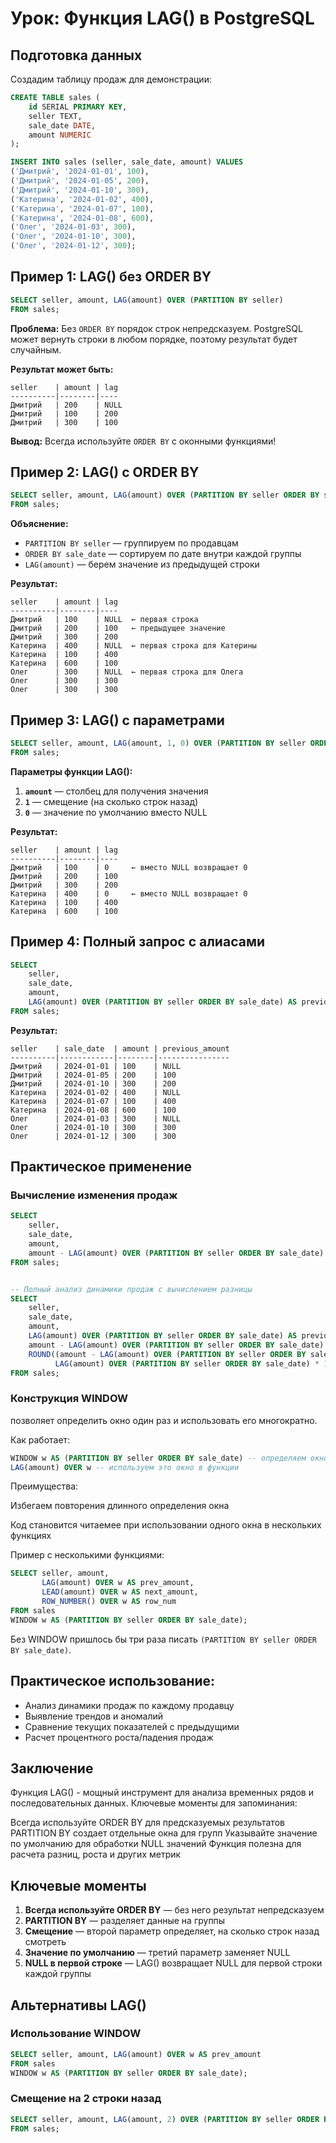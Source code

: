 # Урок: Функция LAG() в PostgreSQL

## Подготовка данных

Создадим таблицу продаж для демонстрации:

```sql
CREATE TABLE sales (
    id SERIAL PRIMARY KEY,
    seller TEXT,
    sale_date DATE,
    amount NUMERIC
);

INSERT INTO sales (seller, sale_date, amount) VALUES
('Дмитрий', '2024-01-01', 100),
('Дмитрий', '2024-01-05', 200),
('Дмитрий', '2024-01-10', 300),
('Катерина', '2024-01-02', 400),
('Катерина', '2024-01-07', 100),
('Катерина', '2024-01-08', 600),
('Олег', '2024-01-03', 300),
('Олег', '2024-01-10', 300),
('Олег', '2024-01-12', 300);
```

## Пример 1: LAG() без ORDER BY

```sql
SELECT seller, amount, LAG(amount) OVER (PARTITION BY seller)
FROM sales;
```

**Проблема:** Без `ORDER BY` порядок строк непредсказуем. PostgreSQL может вернуть строки в любом порядке, поэтому результат будет случайным.

**Результат может быть:**

```
seller    | amount | lag
----------|--------|----
Дмитрий   | 200    | NULL
Дмитрий   | 100    | 200
Дмитрий   | 300    | 100
```

**Вывод:** Всегда используйте `ORDER BY` с оконными функциями!

## Пример 2: LAG() с ORDER BY

```sql
SELECT seller, amount, LAG(amount) OVER (PARTITION BY seller ORDER BY sale_date)
FROM sales;
```

**Объяснение:**

- `PARTITION BY seller` — группируем по продавцам
- `ORDER BY sale_date` — сортируем по дате внутри каждой группы
- `LAG(amount)` — берем значение из предыдущей строки

**Результат:**

```
seller    | amount | lag
----------|--------|----
Дмитрий   | 100    | NULL  ← первая строка
Дмитрий   | 200    | 100   ← предыдущее значение
Дмитрий   | 300    | 200
Катерина  | 400    | NULL  ← первая строка для Катерины
Катерина  | 100    | 400
Катерина  | 600    | 100
Олег      | 300    | NULL  ← первая строка для Олега
Олег      | 300    | 300
Олег      | 300    | 300
```

## Пример 3: LAG() с параметрами

```sql
SELECT seller, amount, LAG(amount, 1, 0) OVER (PARTITION BY seller ORDER BY sale_date)
FROM sales;
```

**Параметры функции LAG():**

1. **`amount`** — столбец для получения значения
2. **`1`** — смещение (на сколько строк назад)
3. **`0`** — значение по умолчанию вместо NULL

**Результат:**

```
seller    | amount | lag
----------|--------|----
Дмитрий   | 100    | 0     ← вместо NULL возвращает 0
Дмитрий   | 200    | 100
Дмитрий   | 300    | 200
Катерина  | 400    | 0     ← вместо NULL возвращает 0
Катерина  | 100    | 400
Катерина  | 600    | 100
```

## Пример 4: Полный запрос с алиасами

```sql
SELECT
    seller,
    sale_date,
    amount,
    LAG(amount) OVER (PARTITION BY seller ORDER BY sale_date) AS previous_amount
FROM sales;
```

**Результат:**

```
seller    | sale_date  | amount | previous_amount
----------|------------|--------|----------------
Дмитрий   | 2024-01-01 | 100    | NULL
Дмитрий   | 2024-01-05 | 200    | 100
Дмитрий   | 2024-01-10 | 300    | 200
Катерина  | 2024-01-02 | 400    | NULL
Катерина  | 2024-01-07 | 100    | 400
Катерина  | 2024-01-08 | 600    | 100
Олег      | 2024-01-03 | 300    | NULL
Олег      | 2024-01-10 | 300    | 300
Олег      | 2024-01-12 | 300    | 300
```

## Практическое применение

### Вычисление изменения продаж

```sql
SELECT
    seller,
    sale_date,
    amount,
    amount - LAG(amount) OVER (PARTITION BY seller ORDER BY sale_date) AS change
FROM sales;


-- Полный анализ динамики продаж с вычислением разницы
SELECT
    seller,
    sale_date,
    amount,
    LAG(amount) OVER (PARTITION BY seller ORDER BY sale_date) AS previous_amount,
    amount - LAG(amount) OVER (PARTITION BY seller ORDER BY sale_date) AS difference,
    ROUND((amount - LAG(amount) OVER (PARTITION BY seller ORDER BY sale_date)) / 
          LAG(amount) OVER (PARTITION BY seller ORDER BY sale_date) * 100, 2) AS growth_percent
FROM sales;

```
### Конструкция WINDOW

позволяет определить окно один раз и использовать его многократно.

Как работает:

```sql
WINDOW w AS (PARTITION BY seller ORDER BY sale_date) -- определяем окно с именем w
LAG(amount) OVER w -- используем это окно в функции
```
Преимущества:

Избегаем повторения длинного определения окна

Код становится читаемее при использовании одного окна в нескольких функциях

Пример с несколькими функциями:
```sql
SELECT seller, amount, 
       LAG(amount) OVER w AS prev_amount,
       LEAD(amount) OVER w AS next_amount,
       ROW_NUMBER() OVER w AS row_num
FROM sales
WINDOW w AS (PARTITION BY seller ORDER BY sale_date);
```

Без WINDOW пришлось бы три раза писать `(PARTITION BY seller ORDER BY sale_date)`.


## Практическое использование:

* Анализ динамики продаж по каждому продавцу
* Выявление трендов и аномалий
* Сравнение текущих показателей с предыдущими
* Расчет процентного роста/падения продаж

## Заключение
Функция LAG() - мощный инструмент для анализа временных рядов и последовательных данных. Ключевые моменты для запоминания:

Всегда используйте ORDER BY для предсказуемых результатов
PARTITION BY создает отдельные окна для групп
Указывайте значение по умолчанию для обработки NULL значений
Функция полезна для расчета разниц, роста и других метрик


## Ключевые моменты

1. **Всегда используйте ORDER BY** — без него результат непредсказуем
2. **PARTITION BY** — разделяет данные на группы
3. **Смещение** — второй параметр определяет, на сколько строк назад смотреть
4. **Значение по умолчанию** — третий параметр заменяет NULL
5. **NULL в первой строке** — LAG() возвращает NULL для первой строки каждой группы

## Альтернативы LAG()

### Использование WINDOW

```sql
SELECT seller, amount, LAG(amount) OVER w AS prev_amount
FROM sales
WINDOW w AS (PARTITION BY seller ORDER BY sale_date);
```

### Смещение на 2 строки назад

```sql
SELECT seller, amount, LAG(amount, 2) OVER (PARTITION BY seller ORDER BY sale_date)
FROM sales;
```
